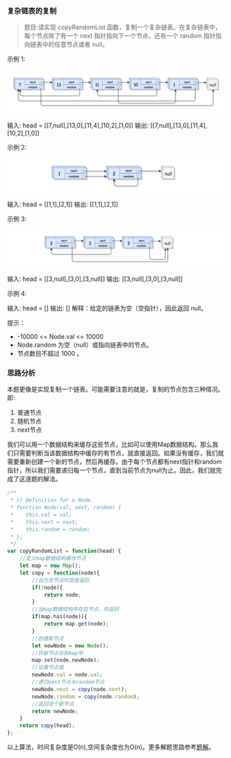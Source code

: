 ### 复杂链表的复制

> 题目:请实现 copyRandomList 函数，复制一个复杂链表。在复杂链表中，每个节点除了有一个 next 指针指向下一个节点，还有一个 random 指针指向链表中的任意节点或者 null。


示例 1:

![示例1](../../images/copyRandomList-1.png)

输入: head = [[7,null],[13,0],[11,4],[10,2],[1,0]]
输出: [[7,null],[13,0],[11,4],[10,2],[1,0]]
 

示例 2:

![示例2](../../images/copyRandomList-2.png)

输入: head = [[1,1],[2,1]]
输出: [[1,1],[2,1]]

示例 3:

![示例3](../../images/copyRandomList-3.png)

输入: head = [[3,null],[3,0],[3,null]]
输出: [[3,null],[3,0],[3,null]]

示例 4:


输入: head = []
输出: []
解释：给定的链表为空（空指针），因此返回 null。

提示：

* -10000 <= Node.val <= 10000
* Node.random 为空（null）或指向链表中的节点。
* 节点数目不超过 1000 。

### 思路分析

本题更像是实现复制一个链表。可能需要注意的就是，复制的节点包含三种情况。即:

1. 普通节点
2. 随机节点
3. next节点

我们可以用一个数据结构来缓存这些节点，比如可以使用Map数据结构。那么我们只需要判断当该数据结构中缓存的有节点，就直接返回。如果没有缓存，我们就需要重新创建一个新的节点，然后再缓存。由于每个节点都有next指针和random指针，所以我们需要递归每一个节点，直到当前节点为null为止。因此，我们就完成了这道题的解法。

```js
/**
 * // Definition for a Node.
 * function Node(val, next, random) {
 *    this.val = val;
 *    this.next = next;
 *    this.random = random;
 * };
 */
var copyRandomList = function(head) {
    //定义map数据结构缓存节点
    let map = new Map();
    let copy = function(node){
        //当为空节点时直接返回
        if(!node){
            return node;
        }
        //当map数据结构中存在节点，则返回
        if(map.has(node)){
            return map.get(node);
        }
        //创建新节点
        let newNode = new Node();
        //将新节点存到map中
        map.set(node,newNode);
        //设置节点值
        newNode.val = node.val;
        //递归next节点与random节点
        newNode.next = copy(node.next);
        newNode.random = copy(node.random);
        //返回这个新节点
        return newNode;
    }
    return copy(head);
};
```

以上算法，时间复杂度是O(n),空间复杂度也为O(n)。更多解题思路参考[题解](https://leetcode-cn.com/problems/fu-za-lian-biao-de-fu-zhi-lcof/solution/fu-za-lian-biao-de-fu-zhi-by-leetcode-so-9ik5/)。

